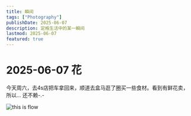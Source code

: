 ```yaml
---
title: 瞬间
tags: ["Photography"]
publishDate: 2025-06-07
description: 定格生活中的某一瞬间
lastmod: 2025-06-07
featured: true
---
```


# 2025-06-07 花
今天周六，去4s店把车拿回来，顺道去盒马逛了圈买一些食材。看到有鲜花卖，所以... 还不赖-.-

![this is flow](/static/photos/RandomShooting/20250607flow1.jpg "Flow")
